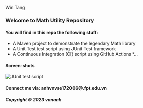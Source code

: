 Win Tang
### Welcome to Math Utility Repository

#### You will find in this repo the following stuff:

* A Maven project to demonstrate the legendary Math library
* A Unit Test test script using JUnit Test framework
* A Continuous Integration (CI) script using GitHub Actions
*...

#### Screen-shots
![JUnit test script](https://github.com/Wintang1103/math-util-mvn/blob/master/screenshots/test%20script%20with%20junit.png?raw=true)

#### Connect me via: anhvnvse172006@.fpt.edu.vn

##### Copyright &#169; 2023 vananh